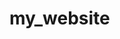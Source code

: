 # my_website
<!DOCTYPE html>
<html>
<title>Rakan's Website<title>
<body>

<h1>My Life</h1>

<p></p>

</body>
</html>